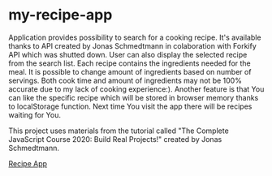 # my-recipe-app

Application provides possibility to search for a cooking recipe. It's available thanks to API created by Jonas Schmedtmann in colaboration with Forkify API which was shutted down. User can also display the selected recipe from the search list. Each recipe contains the ingredients needed for the meal. It is possible to change amount of ingredients based on number of servings. Both cook time and amount of ingredients may not be 100% accurate due to my lack of cooking experience:). Another feature is that You can like the specific recipe which will be stored in browser memory thanks to localStorage function. Next time You visit the app there will be recipes waiting for You.

This project uses materials from the tutorial called "The Complete JavaScript Course 2020: Build Real Projects!" created by Jonas Schmedtmann.

[Recipe App](https://mikegoluch.github.io/my-recipe-app/)
